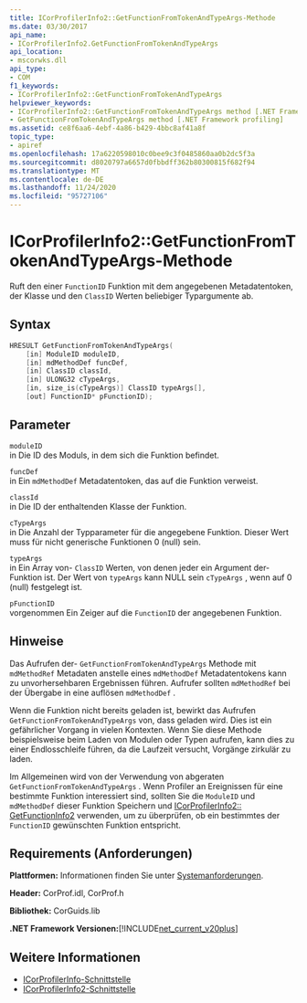 ```yaml
---
title: ICorProfilerInfo2::GetFunctionFromTokenAndTypeArgs-Methode
ms.date: 03/30/2017
api_name:
- ICorProfilerInfo2.GetFunctionFromTokenAndTypeArgs
api_location:
- mscorwks.dll
api_type:
- COM
f1_keywords:
- ICorProfilerInfo2::GetFunctionFromTokenAndTypeArgs
helpviewer_keywords:
- ICorProfilerInfo2::GetFunctionFromTokenAndTypeArgs method [.NET Framework profiling]
- GetFunctionFromTokenAndTypeArgs method [.NET Framework profiling]
ms.assetid: ce8f6aa6-4ebf-4a86-b429-4bbc8af41a8f
topic_type:
- apiref
ms.openlocfilehash: 17a6220598010c0bee9c3f0485860aa0b2dc5f3a
ms.sourcegitcommit: d8020797a6657d0fbbdff362b80300815f682f94
ms.translationtype: MT
ms.contentlocale: de-DE
ms.lasthandoff: 11/24/2020
ms.locfileid: "95727106"
---
```

# <a name="icorprofilerinfo2getfunctionfromtokenandtypeargs-method"></a>ICorProfilerInfo2::GetFunctionFromTokenAndTypeArgs-Methode

Ruft den einer `FunctionID` Funktion mit dem angegebenen Metadatentoken, der Klasse und den `ClassID` Werten beliebiger Typargumente ab.  
  
## <a name="syntax"></a>Syntax  
  
```cpp  
HRESULT GetFunctionFromTokenAndTypeArgs(  
    [in] ModuleID moduleID,  
    [in] mdMethodDef funcDef,  
    [in] ClassID classId,  
    [in] ULONG32 cTypeArgs,  
    [in, size_is(cTypeArgs)] ClassID typeArgs[],  
    [out] FunctionID* pFunctionID);  
```  
  
## <a name="parameters"></a>Parameter  

 `moduleID`  
 in Die ID des Moduls, in dem sich die Funktion befindet.  
  
 `funcDef`  
 in Ein `mdMethodDef` Metadatentoken, das auf die Funktion verweist.  
  
 `classId`  
 in Die ID der enthaltenden Klasse der Funktion.  
  
 `cTypeArgs`  
 in Die Anzahl der Typparameter für die angegebene Funktion. Dieser Wert muss für nicht generische Funktionen 0 (null) sein.  
  
 `typeArgs`  
 in Ein Array von- `ClassID` Werten, von denen jeder ein Argument der-Funktion ist. Der Wert von `typeArgs` kann NULL sein `cTypeArgs` , wenn auf 0 (null) festgelegt ist.  
  
 `pFunctionID`  
 vorgenommen Ein Zeiger auf die `FunctionID` der angegebenen Funktion.  
  
## <a name="remarks"></a>Hinweise  

 Das Aufrufen der- `GetFunctionFromTokenAndTypeArgs` Methode mit `mdMethodRef` Metadaten anstelle eines `mdMethodDef` Metadatentokens kann zu unvorhersehbaren Ergebnissen führen. Aufrufer sollten `mdMethodRef` bei der Übergabe in eine auflösen `mdMethodDef` .  
  
 Wenn die Funktion nicht bereits geladen ist, bewirkt das Aufrufen `GetFunctionFromTokenAndTypeArgs` von, dass geladen wird. Dies ist ein gefährlicher Vorgang in vielen Kontexten. Wenn Sie diese Methode beispielsweise beim Laden von Modulen oder Typen aufrufen, kann dies zu einer Endlosschleife führen, da die Laufzeit versucht, Vorgänge zirkulär zu laden.  
  
 Im Allgemeinen wird von der Verwendung von abgeraten `GetFunctionFromTokenAndTypeArgs` . Wenn Profiler an Ereignissen für eine bestimmte Funktion interessiert sind, sollten Sie die `ModuleID` und `mdMethodDef` dieser Funktion Speichern und [ICorProfilerInfo2:: GetFunctionInfo2](icorprofilerinfo2-getfunctioninfo2-method.md) verwenden, um zu überprüfen, ob ein bestimmtes der `FunctionID` gewünschten Funktion entspricht.  
  
## <a name="requirements"></a>Requirements (Anforderungen)  

 **Plattformen:** Informationen finden Sie unter [Systemanforderungen](../../get-started/system-requirements.md).  
  
 **Header:** CorProf.idl, CorProf.h  
  
 **Bibliothek:** CorGuids.lib  
  
 **.NET Framework Versionen:**[!INCLUDE[net_current_v20plus](../../../../includes/net-current-v20plus-md.md)]  
  
## <a name="see-also"></a>Weitere Informationen

- [ICorProfilerInfo-Schnittstelle](icorprofilerinfo-interface.md)
- [ICorProfilerInfo2-Schnittstelle](icorprofilerinfo2-interface.md)
